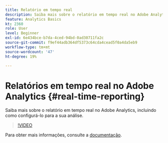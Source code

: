```yaml
---
title: Relatório em tempo real
description: Saiba mais sobre o relatório em tempo real no Adobe Analytics, incluindo como configurá-lo para a sua análise.
feature: Analytics Basics
kt: 2360
role: User
level: Beginner
exl-id: 6e434bce-b7da-4ced-94bd-0ad30711fa2c
source-git-commit: f9ef44adb364df5373c64cda4cead5f0a4da5eb9
workflow-type: tm+mt
source-wordcount: '47'
ht-degree: 19%

---
```


# Relatórios em tempo real no Adobe Analytics {#real-time-reporting}

Saiba mais sobre o relatório em tempo real no Adobe Analytics, incluindo como configurá-lo para a sua análise.

>[!VIDEO](https://video.tv.adobe.com/v/25454/?quality=12&learn=on)

Para obter mais informações, consulte a [documentação](https://experienceleague.adobe.com/docs/analytics/components/real-time-reporting/realtime.html).
